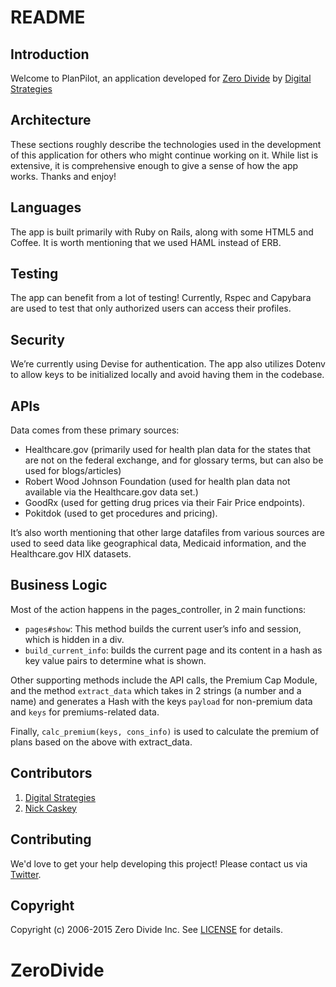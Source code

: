 # README

## Introduction

Welcome to PlanPilot, an application developed for [Zero Divide](http://www.zerodivide.org/) by [Digital Strategies](https://www.dstrategies.org)

## Architecture

These sections roughly describe the technologies used in the
development of this application for others who might continue working
on it. While list is extensive, it is comprehensive enough to give a
sense of how the app works. Thanks and enjoy!

## Languages

The app is built primarily with Ruby on Rails, along with some HTML5 and Coffee. It is worth mentioning that we used HAML instead of ERB.

## Testing

The app can benefit from a lot of testing! Currently, Rspec and Capybara are used to test that only authorized users can access their profiles. 

## Security

We’re currently using Devise for authentication. The app also utilizes Dotenv to allow keys to be initialized locally and avoid having them in the codebase.

## APIs

Data comes from these primary sources:

* Healthcare.gov (primarily used for health plan data for the states that are not on the federal exchange, and for glossary terms, but can also be used for blogs/articles)
* Robert Wood Johnson Foundation (used for health plan data not available via the Healthcare.gov data set.)
* GoodRx (used for getting drug prices via their Fair Price endpoints).
* Pokitdok (used to get procedures and pricing).

It’s also worth mentioning that other large datafiles from various
sources are used to seed data like geographical data, Medicaid
information, and the Healthcare.gov HIX datasets.

## Business Logic

Most of the action happens in the pages_controller, in 2 main functions:

* `pages#show`: This method builds the current user’s info and session, which is hidden in a div.
* `build_current_info`: builds the current page and its content in a hash as key value pairs to determine what is shown.

Other supporting methods include the API calls, the Premium Cap Module, and the method `extract_data` which takes in 2 strings (a number and a name) and generates a Hash with the keys `payload` for non-premium data and `keys` for premiums-related data.

Finally, `calc_premium(keys, cons_info)` is used to calculate the premium of plans based on the above with extract_data.

## Contributors

1. [Digital Strategies](https://github.com/DigitalStrategiesCo/)
2. [Nick Caskey](https://github.com/ncaskey04)

## Contributing

We'd love to get your help developing this project! Please contact us via [Twitter](https://twitter.com/zerodivideorg).

## Copyright

Copyright (c) 2006-2015 Zero Divide Inc. See [LICENSE](https://github.com/sferik/twitter/blob/master/LICENSE.md) for details.

# ZeroDivide
